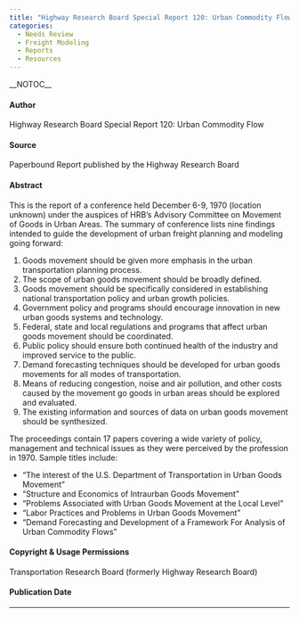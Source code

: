 ```yaml
---
title: "Highway Research Board Special Report 120: Urban Commodity Flow"
categories:
  - Needs Review
  - Freight Modeling
  - Reports
  - Resources
---
```


\_\_NOTOC\_\_

#### Author

Highway Research Board Special Report 120: Urban Commodity Flow

#### Source

Paperbound Report published by the Highway Research Board

#### Abstract

This is the report of a conference held December 6-9, 1970 (location unknown) under the auspices of HRB’s Advisory Committee on Movement of Goods in Urban Areas. The summary of conference lists nine findings intended to guide the development of urban freight planning and modeling going forward:

1.  Goods movement should be given more emphasis in the urban transportation planning process.
2.  The scope of urban goods movement should be broadly defined.
3.  Goods movement should be specifically considered in establishing national transportation policy and urban growth policies.
4.  Government policy and programs should encourage innovation in new urban goods systems and technology.
5.  Federal, state and local regulations and programs that affect urban goods movement should be coordinated.
6.  Public policy should ensure both continued health of the industry and improved service to the public.
7.  Demand forecasting techniques should be developed for urban goods movements for all modes of transportation.
8.  Means of reducing congestion, noise and air pollution, and other costs caused by the movement go goods in urban areas should be explored and evaluated.
9.  The existing information and sources of data on urban goods movement should be synthesized.

The proceedings contain 17 papers covering a wide variety of policy, management and technical issues as they were perceived by the profession in 1970. Sample titles include:

-   “The interest of the U.S. Department of Transportation in Urban Goods Movement”
-   “Structure and Economics of Intraurban Goods Movement”
-   “Problems Associated with Urban Goods Movement at the Local Level”
-   “Labor Practices and Problems in Urban Goods Movement”
-   “Demand Forecasting and Development of a Framework For Analysis of Urban Commodity Flows”

#### Copyright & Usage Permissions

Transportation Research Board (formerly Highway Research Board)

#### Publication Date

------------------------------------------------------------------------

<comments />

